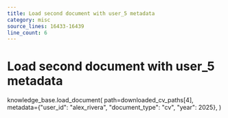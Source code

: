 ```yaml
---
title: Load second document with user_5 metadata
category: misc
source_lines: 16433-16439
line_count: 6
---
```


# Load second document with user_5 metadata
knowledge_base.load_document(
    path=downloaded_cv_paths[4],
    metadata={"user_id": "alex_rivera", "document_type": "cv", "year": 2025},
)

